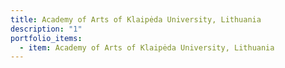 ```yaml
---
title: Academy of Arts of Klaipėda University, Lithuania
description: "1"
portfolio_items:
  - item: Academy of Arts of Klaipėda University, Lithuania
---
```

